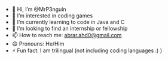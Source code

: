 - 👋 Hi, I’m @MrP3nguin
- 👀 I’m interested in coding games
- 🌱 I’m currently learning to code in Java and C
- 💞️ I’m looking to find an internship or fellowship
- 📫 How to reach me: abrar.ahd0@gmail.com
- 😄 Pronouns: He/Him
- ⚡ Fun fact: I am trilingual (not including coding languages :) )

<!---
MrP3nguin/MrP3nguin is a ✨ special ✨ repository because its `README.md` (this file) appears on your GitHub profile.
You can click the Preview link to take a look at your changes.
--->
